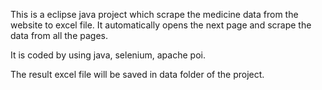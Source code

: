 This is a eclipse java project which scrape the medicine data from the website to excel file.
It automatically opens the next page and scrape the data from all the pages.

It is coded by using java, selenium, apache poi.

The result excel file will be saved in data folder of the project.

